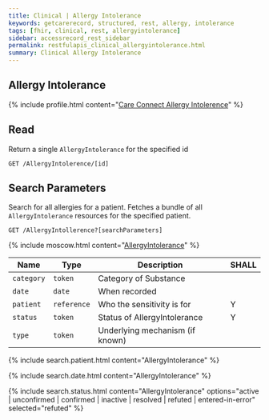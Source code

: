```yaml
---
title: Clinical | Allergy Intolerance
keywords: getcarerecord, structured, rest, allergy, intolerance
tags: [fhir, clinical, rest, allergyintolerance]
sidebar: accessrecord_rest_sidebar
permalink: restfulapis_clinical_allergyintolerance.html
summary: Clinical Allergy Intolerance
---
```


## Allergy Intolerance ##

{% include profile.html content="[Care Connect Allergy Intolerence](http://www.interopen.org/candidate-profiles/care-connect/CareConnect-AllergyIntolerance-1.html)" %}

## Read ##

Return a single `AllergyIntolerance` for the specified id

```http
GET /AllergyIntolerence/[id]
```

## Search Parameters ##

Search for all allergies for a patient. Fetches a bundle of all `AllergyIntolerance` resources for the specified patient.

```http
GET /AllergyIntollerence?[searchParameters]
```

{% include moscow.html content="[AllergyIntolerance](https://www.hl7.org/fhir/DSTU2/allergyintolerance.html#search)" %}

| Name | Type | Description | SHALL |
|------|------|-------------|-------|
| `category` | `token` | Category of Substance ||
| `date` | `date` | When recorded ||
| `patient` | `reference` | Who the sensitivity is for | Y |
| `status` | `token` | Status of AllergyIntolerance	| Y |
| `type` | `token` | Underlying mechanism (if known) ||

{% include search.patient.html content="AllergyIntolerance" %}

{% include search.date.html content="AllergyIntolerance" %}

{% include search.status.html content="AllergyIntolerance" options="active | unconfirmed | confirmed | inactive | resolved | refuted | entered-in-error" selected="refuted" %}
